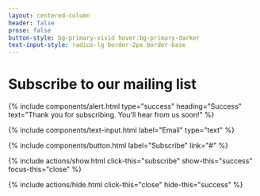 ```yaml
---
layout: centered-column
header: false
prose: false
button-style: bg-primary-vivid hover:bg-primary-darker
text-input-style: radius-lg border-2px border-base
---
```

# Subscribe to our mailing list

{% include components/alert.html type="success" heading="Success" text="Thank you for subscribing. You’ll hear from us soon!" %}

{% include components/text-input.html label="Email" type="text" %}

{% include components/button.html label="Subscribe" link="#" %}

{% include actions/show.html click-this="subscribe" show-this="success" focus-this="close" %}

{% include actions/hide.html click-this="close" hide-this="success" %}